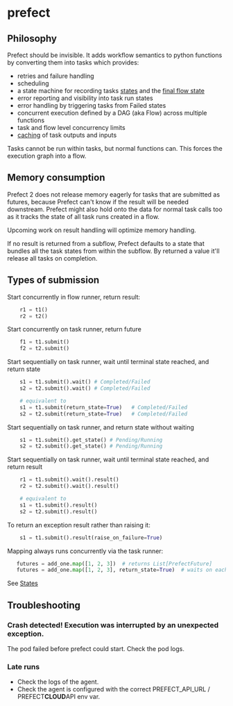 # prefect

## Philosophy

Prefect should be invisible. It adds workflow semantics to python functions by converting them into tasks which provides:

- retries and failure handling
- scheduling
- a state machine for recording tasks [states](https://docs.prefect.io/concepts/states/) and the [final flow state](https://docs.prefect.io/concepts/states/#final-state-determination)
- error reporting and visibility into task run states
- error handling by triggering tasks from Failed states
- concurrent execution defined by a DAG (aka Flow) across multiple functions
- task and flow level concurrency limits
- [caching](https://docs.prefect.io/core/concepts/persistence.html#input-caching) of task outputs and inputs

Tasks cannot be run within tasks, but normal functions can. This forces the execution graph into a flow.

## Memory consumption

Prefect 2 does not release memory eagerly for tasks that are submitted as futures, because Prefect can't know if the result will be needed downstream. Prefect might also hold onto the data for normal task calls too as it tracks the state of all task runs created in a flow.

Upcoming work on result handling will optimize memory handling.

If no result is returned from a subflow, Prefect defaults to a state that bundles all the task states from within the subflow. By returned a value it'll release all tasks on completion.

## Types of submission

Start concurrently in flow runner, return result:

```python
    r1 = t1()
    r2 = t2()
```

Start concurrently on task runner, return future

```python
    f1 = t1.submit()
    f2 = t2.submit()
```

Start sequentially on task runner, wait until terminal state reached, and return state

```python
    s1 = t1.submit().wait() # Completed/Failed
    s2 = t2.submit().wait() # Completed/Failed

    # equivalent to
    s1 = t1.submit(return_state=True)   # Completed/Failed
    s2 = t2.submit(return_state=True)   # Completed/Failed
```

Start sequentially on task runner, and return state without waiting

```python
    s1 = t1.submit().get_state() # Pending/Running
    s2 = t2.submit().get_state() # Pending/Running
```

Start sequentially on task runner, wait until terminal state reached, and return result

```python
    r1 = t1.submit().wait().result()
    r2 = t2.submit().wait().result()

    # equivalent to
    s1 = t1.submit().result()
    s2 = t2.submit().result()
```

To return an exception result rather than raising it:

```python
    s1 = t1.submit().result(raise_on_failure=True)
```

Mapping always runs concurrently via the task runner:

```python
   futures = add_one.map([1, 2, 3])  # returns List[PrefectFuture]
   futures = add_one.map([1, 2, 3], return_state=True)  # waits on each future to reach a terminal state and returns List[State]
```

See [States](https://docs.prefect.io/concepts/states/)

## Troubleshooting

### Crash detected! Execution was interrupted by an unexpected exception.

The pod failed before prefect could start. Check the pod logs.

### Late runs

- Check the logs of the agent.
- Check the agent is configured with the correct PREFECT_API_URL / PREFECT**CLOUD**API env var.
